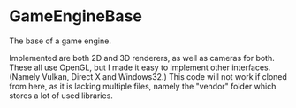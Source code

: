 # GameEngineBase
The base of a game engine.

Implemented are both 2D and 3D renderers, as well as cameras for both. These all use OpenGL, but I made it easy to implement other interfaces.
(Namely Vulkan, Direct X and Windows32.)
This code will not work if cloned from here, as it is lacking multiple files, namely the "vendor" folder which stores a lot of used libraries.
